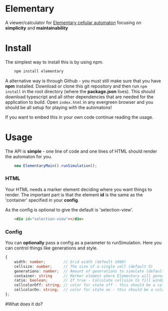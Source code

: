 # Elementary
A viewer/calculator for [Elementary cellular automaton](https://en.wikipedia.org/wiki/Elementary_cellular_automaton) focusing on **simplicity** and **maintainability**

# Install
The simplest way to install this is by using npm.

```js
    npm install elementary
```

A alternative way is through Github - you must still make sure that you have **npm** installed. Download or clone this git repository and then run `npm install` in the root directory (where the **package.json** lives). This should download typescript and all other dependencies that are needed for the application to build. Open `index.html` in any evergreen browser and you should be all setup for playing with the automatons!

If you want to embed this in your own code continue reading the usage.

# Usage
The API is **simple** - one line of code and one lines of HTML should render the automaton for you.

```ts
    new ElementaryMain().runSimulation();
```

### HTML
Your HTML needs a marker element deciding where you want things to render. 
The important part is that the element **id** is the same as the 'container' specified in your **config**.

As the config is optional to give the default is 'selection-view'.

```html
    <div id="selection-view"></div>
```

### Config
You can **optionally** pass a config as a parameter to runSimulation. Here you can control things like generations and style.

```ts
{
    width: number;        // Grid width (default 1000)
    cellsize: number;     // The size of a single cell (default 5)
    generations: number;  // Amount of generations to simulate (default 1000)
    container: string     // Marker element where Elementary will generate it's view (default '#elementary-container')
    ratio: boolean;       // If true - Calculate cellsize to fill window width (default true)
    cellcolorOff: string; // color for state off - this should be a color valid in CSS (default 'rgb(132, 208, 212)')
    cellcolorOn: string;  // color for state on - this should be a color valid in CSS (default 'rgb(87, 91, 107)')
};
```

#What does it do?
